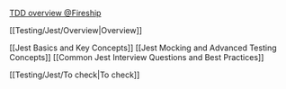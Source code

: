 

[TDD overview @Fireship](https://www.youtube.com/watch?v=Jv2uxzhPFl4)

[[Testing/Jest/Overview|Overview]]


[[Jest Basics and Key Concepts]]
[[Jest Mocking and Advanced Testing Concepts]]
[[Common Jest Interview Questions and Best Practices]]





[[Testing/Jest/To check|To check]]

